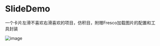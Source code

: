 # SlideDemo
一个卡片左滑不喜欢右滑喜欢的项目，仿积目，附赠Fresco加载图片的配置和工具封装

![image](https://github.com/zone-yan/SlideDemo/blob/master/image/1616585013713.gif)
